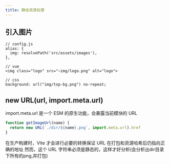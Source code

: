 ```yaml
---
title: 静态资源处理
---
```


## 引入图片

```
// config.js
alias: {
  img: resolvePath('src/assets/images'),
},

// vue
<img class="logo" src="~img/logo.png" alt="logo">

// css
background: url("img/top-bg.png") no-repeat;
```

## new URL(url, import.meta.url)

import.meta.url 是一个 ESM 的原生功能，会暴露当前模块的 URL

```js
function getImageUrl(name) {
  return new URL(`./dir/${name}.png`, import.meta.url).href
}
```

在生产构建时，Vite 才会进行必要的转换保证 URL 在打包和资源哈希后仍指向正确的地址
然而，这个 URL 字符串必须是静态的，这样才好分析(会分析出dir目录下所有的png,并打包)
